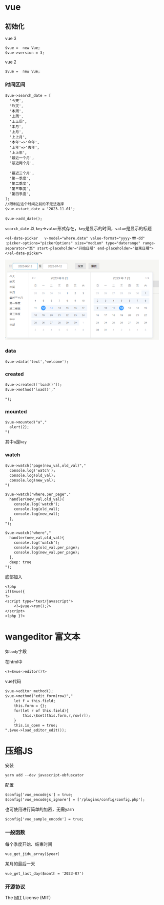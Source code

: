 # vue 

## 初始化

vue 3
~~~
$vue =  new Vue;
$vue->version = 3;
~~~

vue 2
~~~
$vue =  new Vue; 
~~~


### 时间区间

~~~
$vue->search_date = [
  '今天',
  '昨天',
  '本周',
  '上周',
  '上上周',
  '本月',
  '上月',
  '上上月',
  '本年'=>'今年', 
  '上年'=>'去年',
  '上上年',
  '最近一个月',
  '最近两个月',
  
  '最近三个月',
  '第一季度', 
  '第二季度', 
  '第三季度', 
  '第四季度', 
];
//限制在这个时间之前的不无法选择
$vue->start_date = '2023-11-01';

$vue->add_date();

~~~

`search_date` 以 `key`=>`value`形式存在，`key`是显示的时间，`value`是显示的标题


~~~
<el-date-picker   v-model="where.date" value-format="yyyy-MM-dd" :picker-options="pickerOptions" size="medium" type="daterange" range-separator="至" start-placeholder="开始日期" end-placeholder="结束日期">
</el-date-picker>
~~~

![演示时间效果](/tests/date1.png "演示时间效果") 

### data 
~~~
$vue->data('text','welcome');
~~~

### created

~~~ 
$vue->created(['load()']);
$vue->method('load()',"

");

~~~

### mounted 
~~~
$vue->mounted("a","
  alert(2);
")
~~~
其中`a`是`key`

### watch

~~~
$vue->watch("page(new_val,old_val)","
  console.log('watch');
  console.log(old_val);
  console.log(new_val);
")
~~~

~~~ 
$vue->watch("where.per_page","
  handler(new_val,old_val){
    console.log('watch');
    console.log(old_val);
    console.log(new_val);
  },  
"); 
~~~

~~~
$vue->watch("where","
  handler(new_val,old_val){
    console.log('watch');
    console.log(old_val.per_page);
    console.log(new_val.per_page);
  }, 
  deep: true
");
~~~


底部加入
~~~
<?php  
if($vue){
?>
<script type="text/javascript">
	<?=$vue->run();?>
</script>
<?php }?> 
~~~

# wangeditor 富文本

如`body`字段

在html中
~~~
<?=$vue->editor()?>
~~~

vue代码

~~~
$vue->editor_method();
$vue->method("edit_form(row)","
    let f = this.field;
    this.form = {};
    for(let r of this.field){
        this.\$set(this.form,r,row[r]);
    } 
    this.is_open = true; 
".$vue->load_editor_edit());
~~~

# 压缩JS
安装 

~~~
yarn add --dev javascript-obfuscator
~~~

配置
~~~
$config['vue_encodejs'] = true;
$config['vue_encodejs_ignore'] = ['/plugins/config/config.php'];
~~~

也可使用进行简单的加密，无需yarn
~~~
$config['vue_sample_encode'] = true;
~~~


### 一般函数

每个季度开始、结束时间
~~~
vue_get_jidu_array($year)
~~~

某月的最后一天
~~~
vue_get_last_day($month = '2023-07')
~~~


### 开源协议 

The [MIT](LICENSE) License (MIT)
